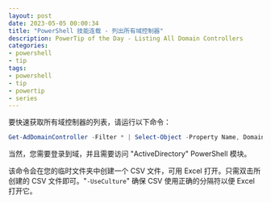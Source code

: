 ```yaml
---
layout: post
date: 2023-05-05 00:00:34
title: "PowerShell 技能连载 - 列出所有域控制器"
description: PowerTip of the Day - Listing All Domain Controllers
categories:
- powershell
- tip
tags:
- powershell
- tip
- powertip
- series
---
```

要快速获取所有域控制器的列表，请运行以下命令：

```powershell
Get-AdDomainController -Filter * | Select-Object -Property Name, Domain, Forest, IPv4Address, Site | Export-Csv -Path $env:temp\report.csv -UseCulture -NoTypeInformation -Encoding Default
```

当然，您需要登录到域，并且需要访问 "ActiveDirectory" PowerShell 模块。

该命令会在您的临时文件夹中创建一个 CSV 文件，可用 Excel 打开。只需双击所创建的 CSV 文件即可。"`-UseCulture`" 确保 CSV 使用正确的分隔符以便 Excel 打开它。
<!--本文国际来源：[Listing All Domain Controllers](https://blog.idera.com/database-tools/powershell/powertips/listing-all-domain-controllers/)-->

